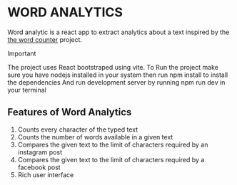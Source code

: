 # WORD ANALYTICS

Word analytic is a react app to extract analytics about a text inspired by the [the word counter](https://thewordcounter.com) project.

> [!Important]
> The project uses React bootstraped using vite.
> To Run the project make sure you have nodejs installed in your system then run npm install to install the dependencies
> And run development server by running npm run dev in your terminal

## Features of Word Analytics

1. Counts every character of the typed text
2. Counts the number of words available in a given text
3. Compares the given text to the limit of characters required by an instagram post
4. Compares the given text to the limit of characters required by a facebook post
5. Rich user interface
